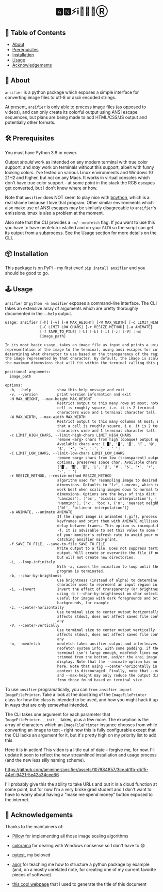 <h1 align="center">🅰️🅽⚡️ℹ️🎏💈📧Ⓡ</h1>


## 📜 Table of Contents

- [About](#about)
- [Prerequisites](#prereqs)
- [Installation](#installation)
- [Usage](#usage)
- [Acknowledgements](#acknowledgements)

## 🧐 About <a name = "about"></a>

`ansifier` is a python package which exposes a simple interface
for converting image files to utf-8 or ascii encoded strings.

At present, `ansifier` is only able to process image files (as opposed to videos),
and can only create its colorful output using ANSI
escape sequences, but plans are being made to add HTML/CSS/JS output
and potentially other formats.

## 🛠 Prerequisites <a name = "prereqs"></a>

You must have Python 3.8 or newer.

Output *should* work as intended on any modern terminal with
true color support, and *may* work on terminals without this support,
albeit with funny looking colors. I've tested on various Linux environments and Windows
10 21H2 and higher, but not on any Macs. It works in virtual consoles which don't have true
color support - at some point in the stack the RGB escapes get converted, but I don't know
where or how.

Note that `ansifier` does NOT seem to play nice with
[bpython](https://bpython-interpreter.org/),
which is a real shame because I love that program.
Other similar environments which also make use of ANSI escapes may be similarly
disagreeable to `ansifier`'s emissions. tmux is also a problem at the moment.

Also note that the CLI provides a `-m/--meofetch` flag. If you want to use this you
have to have neofetch installed and on your `PATH` so the script can get its
output from a subprocess. See the Usage section for more details on the CLI.

## 📦 Installation <a name = "installation"></a>

This package is on PyPi - my first ever! `pip install ansifier` and you should be good to go.

## 🕹️ Usage <a name="usage"></a>

`ansifier` or `python -m ansifier` exposes a command-line interface. The CLI takes an
extensive array of arguments which are pretty thoroughly documented in the `--help` output.

```txt
usage: ansifier [-h] [-v] [-H MAX_HEIGHT] [-W MAX_WIDTH] [-c LIMIT_HIGH_CHARS]
                [-C LIMIT_LOW_CHARS] [-r RESIZE_METHOD] [-a ANIMATE]
                [-f SAVE_TO_FILE] [-L] [-b] [-i] [-z] [-V] [-m]
                [image_path]

In its most basic usage, takes an image file as input and prints a unicode
representation of the image to the terminal, using ansi escapes for color and
determining what character to use based on the transparency of the region of
the image represented by that character. By default, the image is scaled to
the maximum dimensions that will fit within the terminal calling this program.

positional arguments:
  image_path

options:
  -h, --help            show this help message and exit
  -v, --version         print version information and exit
  -H MAX_HEIGHT, --max-height MAX_HEIGHT
                        Restrict output to this many rows at most; note that a
                        cell is roughly square, i.e. it is 2 terminal
                        characters wide and 1 terminal character tall.
  -W MAX_WIDTH, --max-width MAX_WIDTH
                        Restrict output to this many columns at most; note
                        that a cell is roughly square, i.e. it is 2 terminal
                        characters wide and 1 terminal character tall.
  -c LIMIT_HIGH_CHARS, --limit-high-chars LIMIT_HIGH_CHARS
                        remove <arg> chars from high (opaque) output options;
                        Available chars are: ['█', '▓', '▒', '░', '@', '#',
                        '$', '•', '+', ':', '-', ' ']
  -C LIMIT_LOW_CHARS, --limit-low-chars LIMIT_LOW_CHARS
                        remove <arg> chars from low (transparent) output
                        options; preserves space char. Available chars are:
                        ['█', '▓', '▒', '░', '@', '#', '$', '•', '+', ':',
                        '-', ' ']
  -r RESIZE_METHOD, --resize-method RESIZE_METHOD
                        algorithm used for resampling image to desired output
                        dimensions. Defaults to "lz", Lanczos, which tends to
                        work best when scaling images down to normal terminal
                        dimensions. Options are the keys of this dict: {('lz',
                        'Lanczos'), ('bc', 'bicubic interpolation'), ('h',
                        'Hamming'), ('x', 'box'), ('n', 'nearest neighbor'),
                        ('bl', 'bilinear interpolation')}
  -a ANIMATE, --animate ANIMATE
                        If the input image is animated (.gif), process all
                        keyframes and print them with ANIMATE milliseconds of
                        delay between frames. This option is incompatible with
                        -f. It is advisable to set this value to some factor
                        of your monitor's refresh rate to avoid your monitor
                        catching ansifier mid-print.
  -f SAVE_TO_FILE, --save-to-file SAVE_TO_FILE
                        Write output to a file. Does not suppress terminal
                        output. Will create or overwrite the file if needed,
                        but will not create new directories.
  -L, --loop-infinitely
                        With -a, causes the animation to loop until the
                        program is terminated.
  -b, --char-by-brightness
                        Use brightness (instead of alpha) to determine
                        character used to represent an input region in output.
  -i, --invert          Invert the effect of transparency (or brightness when
                        using -b (--char-by-brightness) on char selection;
                        useful for images with dark foregrounds and bright
                        backgrounds, for example
  -z, --center-horizontally
                        Use terminal size to center output horizontally. Only
                        affects stdout, does not affect saved file contents if
                        any
  -V, --center-vertically
                        Use terminal size to center output vertically. Only
                        affects stdout, does not affect saved file contents if
                        any
  -m, --meofetch        meofetch takes ansifier output and interleaves it with
                        neofetch system info, with some padding. if the
                        terminal isn't large enough, neofetch lines may be
                        trimmed from the bottom, and/or the ansi image may not
                        display. Note that the --animate option has no effect
                        here. Note that using --center-horizontally in this
                        context is discouraged. Finally, note that --max-width
                        and --max-height may only reduce the output dimensions
                        from those found based on terminal size.
```

To use `ansifier` programatically, you can `from ansifier import ImageFilePrinter`.
Take a look at the docstring of the `ImageFilePrinter` class for how the class
is intended to be used, and how you might hack it up in ways that are only somewhat intended.

The CLI takes one argument for each parameter that `ImageFilePrinter.__init__` takes,
plus a few more. The exception is the array of characters which an `ImageFilePrinter` instance
chooses from while converting an image to text - right now this is fully configurable except that
the CLI lacks an argument for it, but it's pretty high on my priority list to add this.

Here it is in action! This video is a little out of date - forgive me, for now.
I'll update it soon to reflect the new streamlined installation and usage process
(and the new less silly naming scheme).

https://github.com/amminer/ansifier/assets/107884857/3ceab1fb-dbf5-44ef-9421-5e42a34cee66

I'll probably give this the ability to take URLs and put it in a cloud function at some point,
but for now I'm a very broke grad student and I don't want to have to worry about having a
"make me spend money" button exposed to the internet.

## 🙏 Acknowledgements  <a name = "acknowledgements"></a>

Thanks to the maintainers of:

* [Pillow](https://github.com/python-pillow/Pillow) for implementing
all those image scaling algorithms

* [colorama](https://github.com/tartley/colorama) for dealing with Windows nonsense
  so I don't have to 😄

* [pytest](https://docs.pytest.org/en/8.0.x/), my beloved

* [angr](https://github.com/angr/angr) for teaching me how to structure a python package by example
  (and, on a mostly unrelated note, for creating one of my current favorite pieces of software)

* [this cool webpage](https://stevenacoffman.github.io/homoglyphs/) that I used to generate the title of this document

